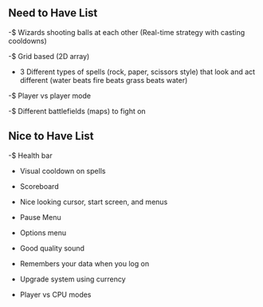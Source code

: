 ## Need to Have List
-$ Wizards shooting balls at each other (Real-time strategy with casting cooldowns)

-$ Grid based (2D array)

- 3 Different types of spells (rock, paper, scissors style) that look and act different (water beats fire beats grass beats water)

-$ Player vs player mode

-$ Different battlefields (maps) to fight on


## Nice to Have List

-$ Health bar

- Visual cooldown on spells

- Scoreboard

- Nice looking cursor, start screen, and menus

- Pause Menu

- Options menu

- Good quality sound

- Remembers your data when you log on

- Upgrade system using currency

- Player vs CPU modes